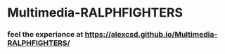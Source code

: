 # Multimedia-RALPHFIGHTERS
### feel the experiance at https://alexcsd.github.io/Multimedia-RALPHFIGHTERS/

